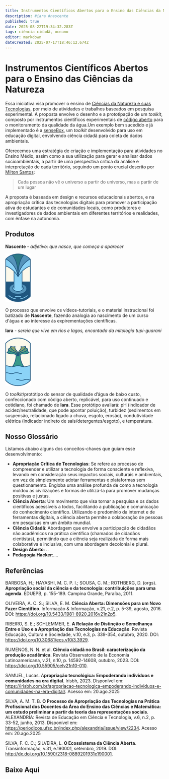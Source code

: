 ```yaml
---
title: Instrumentos Científicos Abertos para o Ensino das Ciências da Natureza
description: #iara #nascente
published: true
date: 2025-08-22T19:34:32.283Z
tags: ciência cidadã, oceano
editor: markdown
dateCreated: 2025-07-17T18:46:12.674Z
---
```



# Instrumentos Científicos Abertos para o Ensino das Ciências da Natureza

Essa iniciativa visa promover o ensino de [Ciências da Natureza e suas Tecnologias](https://movimentopelabase.org.br/wp-content/uploads/2019/06/2018_12_keyshift_Cie%CC%82ncias-da-Natureza-na-BNCC_v01.pdf), por meio de atividades e trabalhos baseados em pesquisa experimental. A proposta envolve o desenho e a prototipação de um *toolkit*, composto por instrumentos científicos experimentais de [código aberto](https://pt.wikipedia.org/wiki/C%C3%B3digo_aberto#:~:text=O%20movimento%20de%20c%C3%B3digo%20aberto,descoberta%20e%20pesquisa%20de%20medicamentos.&text=O%20termo%20%22c%C3%B3digo%20aberto%22%20foi,comercial%20evitando%20o%20discurso%20%C3%A9tico.) para o monitoramento da qualidade da água.Um exemplo bem sucedido e já implementado é a [senseBox](https://sensebox.de/en/), um *toolkit* desenvolvido para uso em educação digital, envolvendo ciência cidadã para coleta de dados ambientais.


Oferecemos uma estratégia de criação e implementação para atividades no Ensino Médio, assim como a sua utilização para gerar e analisar dados socioambientais, a partir de uma perspectiva crítica da análise e interpretação de cada território, seguindo um ponto crucial descrito por [Milton Santos](https://www.youtube.com/watch?v=TRfYvIors78):

> Cada pessoa não vê o universo a partir do universo, mas a partir de um lugar

A proposta é baseada em design e recursos educacionais abertos, e na apropriação crítica das tecnologias digitais para promover a participação ativa de estudantes e de comunidades locais, como produtores e investigadores de dados ambientais em diferentes territórios e realidades, com ênfase na autonomia. 

## Produtos

**Nascente** - *adjetivo: que nasce, que começa a aparecer*

![[maedagua]nascentebadge.png](/projetos/maedagua/[maedagua]nascentebadge.png)

O processo que envolve os vídeos-tutoriais, e o material instrucional foi batizado de **Nascente**, fazendo analogia ao nascimento de um curso d'água e ao interesse às expirementações científicas.

**Iara** - *sereia que vive em rios e lagos, encantada da mitologia tupi-guarani*

![[maedagua]iarabadge.png](/projetos/maedagua/[maedagua]iarabadge.png)

O *toolkit*/protótipo do sensor de qualidade d’água de baixo custo, confeccionado com código aberto, replicável, para uso continuado e cotidiano, foi chamado de **Iara**. Esse protótipo avaliará: pH (indicador de acidez/neutralidade, que pode apontar poluição), turbidez (sedimentos em suspensão, relacionado ligado a chuva, esgoto, erosão), condutividade elétrica (indicador indireto de sais/detergentes/esgoto), e temperatura.


## Nosso Glossário

Listamos abaixo alguns dos conceitos-chaves que guiam esse desenvolvimento:


- **Apropriação Crítica de Tecnologias**: Se refere ao processo de compreender e utilizar a tecnologia de forma consciente e reflexiva, levando em consideração seus impactos sociais, culturais e ambientais, em vez de simplesmente adotar ferramentas e plataformas sem questionamento. Engloba uma análise profunda de como a tecnologia moldou as civilizações e formas de utilizá-la para promover mudanças positivas e justas.
- **Ciência Aberta**: Um movimento que visa tornar a pesquisa e os dados científicos acessíveis a todos, facilitando a publicação e comunicação do conhecimento científico. Utilizando o predomínio da internet e de ferramentas digitais, a ciência aberta permite a colaboração de pessoas em pesquisas em um âmbito mundial.
- **Ciência Cidadã**: Abordagem que envolve a participação de cidadãos não acadêmicos na prática científica (chamados de cidadãos cientistas), permitindo que a ciência seja realizada de forma mais colaborativa e inclusiva, com uma abordagem decolonial e plural.
- **Design Aberto**: ..
- **Pedagogia Hacker**:....

## Referências
BARBOSA, H.; HAYASHI, M. C. P. I.; SOUSA, C. M.; ROTHBERG, D. (orgs). **Apropriação social da ciência e da tecnologia: contribuições para uma agenda**. EDUEPB, p. 155-189. Campina Grande, Paraíba, 2011.

OLIVEIRA, A. C. S.; SILVA, E. M. **Ciência Aberta: Dimensões para um Novo Fazer Científico**. Informação & Informação, v.21, e.2, p. 5-39, agosto, 2016. DOI: https://doi.org/10.5433/1981-8920.2016v21n2p5.

RIBEIRO, S. E.; SCHLEMMER, E. **A Relação de Distinção e Semelhança Entre o Uso e a Apropriação das Tecnologias na Educação**. Revista Educação, Cultura e Sociedade, v.10, e.3, p. 339-354, outubro, 2020. DOI: https://doi.org/10.30681/ecs.v10i3.3929.

RUMENOS, N. N. et al. **Ciência cidadã no Brasil: caracterização da produção acadêmica**. Revista Observatorio de la Economia Latinoamericana, v.21, n.10, p. 14592-14608, outubro, 2023. DOI: https://doi.org/10.55905/oelv21n10-010.

SAMUEL, Lucas. A**propriação tecnológica: Empoderando indivíduos e comunidades na era digital**. Irisbh, 2023. Disponível em: https://irisbh.com.br/apropriacao-tecnologica-empoderando-individuos-e-comunidades-na-era-digital/. Acesso em: 20.ago.2025

SILVA, A. M. T. B. **O Processo de Apropriação das Tecnologias na Prática Profissional dos Docentes da Área do Ensino das Ciências e Matemática: um estudo preliminar a partir da teoria das representações sociais**. ALEXANDRIA: Revista de Educação em Ciência e Tecnologia, v.6, n.2, p. 33-52, junho, 2013. Disponível em: https://periodicos.ufsc.br/index.php/alexandria/issue/view/2234. Acesso em: 20.ago.2025

SILVA, F. C. C.; SILVEIRA, L. **O Ecossistema da Ciência Aberta**. Transinformação, v.31, e.190001, setembro, 2019. DOI: http://dx.doi.org/10.1590/2318-0889201931e190001.

 
## Baixe Aqui